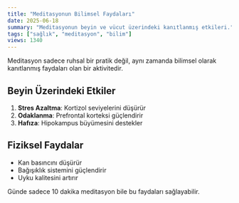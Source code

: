 ```yaml
---
title: "Meditasyonun Bilimsel Faydaları"
date: 2025-06-18
summary: "Meditasyonun beyin ve vücut üzerindeki kanıtlanmış etkileri."
tags: ["sağlık", "meditasyon", "bilim"]
views: 1340
---
```


Meditasyon sadece ruhsal bir pratik değil, aynı zamanda bilimsel olarak kanıtlanmış faydaları olan bir aktivitedir.

## Beyin Üzerindeki Etkiler

1. **Stres Azaltma**: Kortizol seviyelerini düşürür
2. **Odaklanma**: Prefrontal korteksi güçlendirir
3. **Hafıza**: Hipokampus büyümesini destekler

## Fiziksel Faydalar

- Kan basıncını düşürür
- Bağışıklık sistemini güçlendirir
- Uyku kalitesini artırır

Günde sadece 10 dakika meditasyon bile bu faydaları sağlayabilir.
